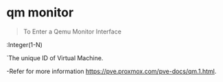 # qm monitor<vmid>

> To Enter a Qemu Monitor Interface

<vmid>:Integer(1-N)

`The unique ID of Virtual Machine. 
 
-Refer for more information <https://pve.proxmox.com/pve-docs/qm.1.html>.

